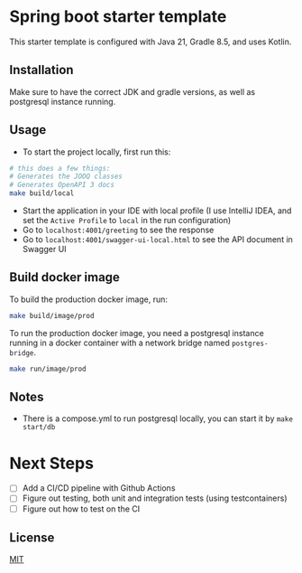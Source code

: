 # Spring boot starter template

This starter template is configured with Java 21, Gradle 8.5, and uses Kotlin.

## Installation

Make sure to have the correct JDK and gradle versions, as well as postgresql instance running.

## Usage
- To start the project locally, first run this:

```bash
# this does a few things:
# Generates the JOOQ classes
# Generates OpenAPI 3 docs
make build/local
```

- Start the application in your IDE with local profile (I use IntelliJ IDEA, and set the `Active Profile` to `local` in the run configuration)
- Go to `localhost:4001/greeting` to see the response
- Go to `localhost:4001/swagger-ui-local.html` to see the API document in Swagger UI

## Build docker image
To build the production docker image, run:
```bash
make build/image/prod
```

To run the production docker image,
you need a postgresql instance running in a docker container
with a network bridge named `postgres-bridge`.
```bash
make run/image/prod
```

## Notes
- There is a compose.yml to run postgresql locally, you can start it by `make start/db`

# Next Steps
- [ ] Add a CI/CD pipeline with Github Actions
- [ ] Figure out testing, both unit and integration tests (using testcontainers)
- [ ] Figure out how to test on the CI

## License
[MIT](https://choosealicense.com/licenses/mit/)
